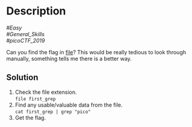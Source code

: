 # Description

_#Easy_<br>
_#General_Skills_<br>
_#picoCTF_2019_<br>

Can you find the flag in [file](First-Grep.zip)? This would be really tedious to look through manually, something tells me there is a better way.

## Solution

1. Check the file extension.<br>
   `file first_grep`
2. Find any usable/valuable data from the file.<br>
   `cat first_grep | grep "pico"`
3. Get the flag.

